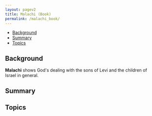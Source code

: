 ```yaml
---
layout: pagev2
title: Malachi (Book)
permalink: /malachi_book/
---
```

- [Background](#background)
- [Summary](#summary)
- [Topics](#topics)

## Background

**Malachi** shows God's dealing with the sons of Levi and the children of Israel in general.

## Summary

## Topics
